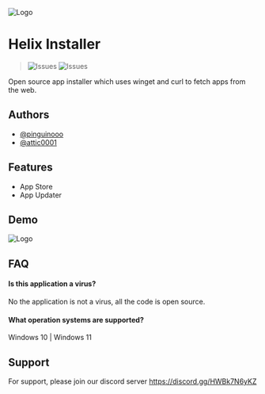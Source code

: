 
![Logo](https://i.imgur.com/KEPSxki.png)


# Helix Installer

> ![Issues](https://img.shields.io/github/issues/Helix-Tools/Helix-Installer) ![Issues](https://img.shields.io/github/last-commit/Helix-Tools/Helix-Installer) 
 
Open source app installer which uses winget and curl to fetch apps from the web. 




## Authors

- [@pinguinooo](https://www.github.com/pinguinooo)
- [@attic0001](https://www.github.com/attic0001)


## Features

- App Store
- App Updater



## Demo

![Logo](https://cdn.discordapp.com/attachments/332998404466802689/915347962295615549/YsfLVIF7Jf.gif)


## FAQ

#### Is this application a virus?

No the application is not a virus, all the code is open source.

#### What operation systems are supported?

Windows 10 | Windows 11


## Support

For support, please join our discord server https://discord.gg/HWBk7N6yKZ

